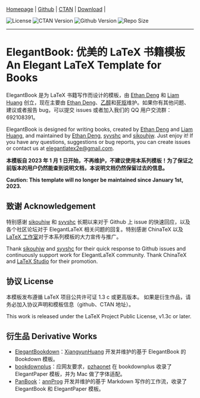 <!-- Author : Dongsheng Deng & Liam Huang-->
<!-- Program Email: elegantlatex2e@gmail.com -->

[Homepage](https://elegantlatex.org/) | [Github](https://github.com/ElegantLaTeX/ElegantBook) | [CTAN](https://ctan.org/pkg/elegantbook) | [Download](https://github.com/ElegantLaTeX/ElegantBook/releases) | 

![License](https://img.shields.io/ctan/l/elegantbook.svg) ![CTAN Version](https://img.shields.io/ctan/v/elegantbook.svg) ![Github Version](https://img.shields.io/github/release/ElegantLaTeX/ElegantBook.svg) ![Repo Size](https://img.shields.io/github/repo-size/ElegantLaTeX/ElegantBook.svg)

-------

# ElegantBook: 优美的 LaTeX 书籍模板 An Elegant LaTeX Template for Books 

ElegantBook 是为 LaTeX 书籍写作而设计的模板，由 [Ethan Deng](https://github.com/EthanDeng) 和 [Liam Huang](https://github.com/Liam0205) 创立，现在主要由 [Ethan Deng](https://github.com/EthanDeng)、[乙醇](https://github.com/syvshc)和[死抠](https://github.com/sikouhjw)维护。如果你有其他问题、建议或者报告 bug，可以提交 issues 或者加入我们的 QQ 用户交流群：692108391。

ElegantBook is designed for writing books, created by [Ethan Deng](https://github.com/EthanDeng) and [Liam Huang](https://github.com/Liam0205), and maintained by [Ethan Deng](https://github.com/EthanDeng), [syvshc](https://github.com/syvshc) and [sikouhjw](https://github.com/sikouhjw). Just enjoy it! If you have any questions, suggestions or bug reports, you can create issues or contact us at elegantlatex2e@gmail.com.


**本模板自 2023 年 1 月 1 日开始，不再维护，不建议使用本系列模板！为了保证之前版本的用户仍然能查到说明文档，本说明文档仍然保留过去的信息。**

**Caution: This template will no longer be maintained since January 1st, 2023.**

## 致谢 Acknowledgement


特别感谢 [sikouhjw](https://github.com/sikouhjw) 和 [syvshc](https://github.com/syvshc) 长期以来对于 Github 上 issue 的快速回应，以及各个社区论坛对于 ElegantLaTeX 相关问题的回复。特别感谢 ChinaTeX 以及 [LaTeX 工作室](http://www.latexstudio.net/)对于本系列模板的大力宣传与推广。

Thank [sikouhjw](https://github.com/sikouhjw) and [syvshc](https://github.com/syvshc) for their quick response to Github issues and continuously support work for ElegantLaTeX community. Thank ChinaTeX and [LaTeX Studio](http://www.latexstudio.net/) for their promotion. 


## 协议 License

本模板发布遵循 LaTeX 项目公共许可证 1.3 c 或更高版本。
如果是衍生作品，请务必加入协议声明和模板信息（github、CTAN 地址）。

This work is released under the LaTeX Project Public License, v1.3c or later.


## 衍生品 Derivative Works

+ [ElegantBookdown](https://github.com/XiangyunHuang/ElegantBookdown)：[XiangyunHuang](https://github.com/XiangyunHuang) 开发并维护的基于 ElegantBook 的 Bookdown 模板。
+ [bookdownplus](https://github.com/pzhaonet/bookdownplus)：应网友要求，[pzhaonet](https://github.com/pzhaonet) 在 bookdownplus 收录了 ElegantPaper 模板，并为 Mac 做了字体适配。
+ [PanBook](https://github.com/annProg/PanBook)：[annProg](https://github.com/annProg) 开发并维护的基于 Markdown 写作的工作流，收录了 ElegantBook 和 ElegantPaper 模板。
